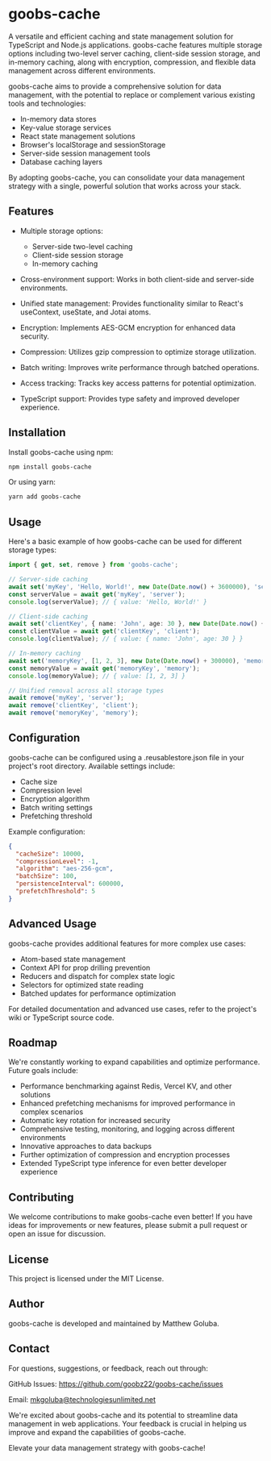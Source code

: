 # goobs-cache

A versatile and efficient caching and state management solution for TypeScript and Node.js applications. goobs-cache features multiple storage options including two-level server caching, client-side session storage, and in-memory caching, along with encryption, compression, and flexible data management across different environments.

goobs-cache aims to provide a comprehensive solution for data management, with the potential to replace or complement various existing tools and technologies:

- In-memory data stores
- Key-value storage services
- React state management solutions
- Browser's localStorage and sessionStorage
- Server-side session management tools
- Database caching layers

By adopting goobs-cache, you can consolidate your data management strategy with a single, powerful solution that works across your stack.

## Features

- Multiple storage options:

  - Server-side two-level caching
  - Client-side session storage
  - In-memory caching

- Cross-environment support: Works in both client-side and server-side environments.

- Unified state management: Provides functionality similar to React's useContext, useState, and Jotai atoms.

- Encryption: Implements AES-GCM encryption for enhanced data security.

- Compression: Utilizes gzip compression to optimize storage utilization.

- Batch writing: Improves write performance through batched operations.

- Access tracking: Tracks key access patterns for potential optimization.

- TypeScript support: Provides type safety and improved developer experience.

## Installation

Install goobs-cache using npm:

```bash
npm install goobs-cache
```

Or using yarn:

```bash
yarn add goobs-cache
```

## Usage

Here's a basic example of how goobs-cache can be used for different storage types:

```typescript
import { get, set, remove } from 'goobs-cache';

// Server-side caching
await set('myKey', 'Hello, World!', new Date(Date.now() + 3600000), 'server'); // Expires in 1 hour
const serverValue = await get('myKey', 'server');
console.log(serverValue); // { value: 'Hello, World!' }

// Client-side caching
await set('clientKey', { name: 'John', age: 30 }, new Date(Date.now() + 1800000), 'client'); // Expires in 30 minutes
const clientValue = await get('clientKey', 'client');
console.log(clientValue); // { value: { name: 'John', age: 30 } }

// In-memory caching
await set('memoryKey', [1, 2, 3], new Date(Date.now() + 300000), 'memory'); // Expires in 5 minutes
const memoryValue = await get('memoryKey', 'memory');
console.log(memoryValue); // { value: [1, 2, 3] }

// Unified removal across all storage types
await remove('myKey', 'server');
await remove('clientKey', 'client');
await remove('memoryKey', 'memory');
```

## Configuration

goobs-cache can be configured using a .reusablestore.json file in your project's root directory. Available settings include:

- Cache size
- Compression level
- Encryption algorithm
- Batch writing settings
- Prefetching threshold

Example configuration:

```json
{
  "cacheSize": 10000,
  "compressionLevel": -1,
  "algorithm": "aes-256-gcm",
  "batchSize": 100,
  "persistenceInterval": 600000,
  "prefetchThreshold": 5
}
```

## Advanced Usage

goobs-cache provides additional features for more complex use cases:

- Atom-based state management
- Context API for prop drilling prevention
- Reducers and dispatch for complex state logic
- Selectors for optimized state reading
- Batched updates for performance optimization

For detailed documentation and advanced use cases, refer to the project's wiki or TypeScript source code.

## Roadmap

We're constantly working to expand capabilities and optimize performance. Future goals include:

- Performance benchmarking against Redis, Vercel KV, and other solutions
- Enhanced prefetching mechanisms for improved performance in complex scenarios
- Automatic key rotation for increased security
- Comprehensive testing, monitoring, and logging across different environments
- Innovative approaches to data backups
- Further optimization of compression and encryption processes
- Extended TypeScript type inference for even better developer experience

## Contributing

We welcome contributions to make goobs-cache even better! If you have ideas for improvements or new features, please submit a pull request or open an issue for discussion.

## License

This project is licensed under the MIT License.

## Author

goobs-cache is developed and maintained by Matthew Goluba.

## Contact

For questions, suggestions, or feedback, reach out through:

GitHub Issues: https://github.com/goobz22/goobs-cache/issues

Email: mkgoluba@technologiesunlimited.net

We're excited about goobs-cache and its potential to streamline data management in web applications. Your feedback is crucial in helping us improve and expand the capabilities of goobs-cache.

Elevate your data management strategy with goobs-cache!
